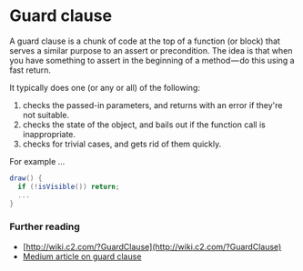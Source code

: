 # Guard clause

A guard clause is a chunk of code at the top of a function (or block) that serves a similar purpose to an assert or precondition. The idea is that when you have something to assert in the beginning of a method — do this using a fast return.

It typically does one (or any or all) of the following:
1. checks the passed-in parameters, and returns with an error if they're not suitable.
2. checks the state of the object, and bails out if the function call is inappropriate.
3. checks for trivial cases, and gets rid of them quickly.

For example ...
  ```c#
  draw() {
    if (!isVisible()) return;
    ...
  }
  ```
  
  ### Further reading
  
  * [http://wiki.c2.com/?GuardClause](http://wiki.c2.com/?GuardClause)
  * [Medium article on guard clause](https://medium.com/@scadge/if-statements-design-guard-clauses-might-be-all-you-need-67219a1a981a)
